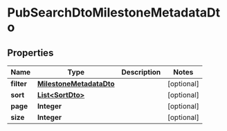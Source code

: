 # PubSearchDtoMilestoneMetadataDto

## Properties

|    Name    |                        Type                         | Description |   Notes    |
|------------|-----------------------------------------------------|-------------|------------|
| **filter** | [**MilestoneMetadataDto**](MilestoneMetadataDto.md) |             | [optional] |
| **sort**   | [**List&lt;SortDto&gt;**](SortDto.md)               |             | [optional] |
| **page**   | **Integer**                                         |             | [optional] |
| **size**   | **Integer**                                         |             | [optional] |

